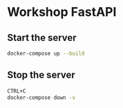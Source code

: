 # Workshop FastAPI

## Start the server

```sh
docker-compose up --build
```

## Stop the server

```sh
CTRL+C
docker-compose down -v
```
